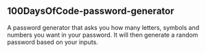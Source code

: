 ## 100DaysOfCode-password-generator

A password generator that asks you how many letters, symbols and numbers you want in your password.
It will then generate a random password based on your inputs.
